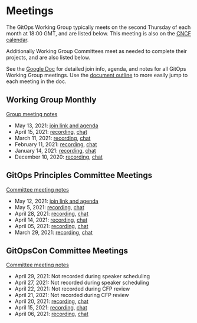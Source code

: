 # Meetings

The GitOps Working Group typically meets on the second Thursday of each month at 18:00 GMT, and are listed below. This meeting is also on the [CNCF calendar](https://www.cncf.io/calendar/).

Additionally Working Group Committees meet as needed to complete their projects, and are also listed below.

See the [Google Doc](https://docs.google.com/document/d/1hxifmCdOV5_FbKloDJRWZQHq0ge-trXJKF-BgV4wHVk/) for detailed join info, agenda, and notes for all GitOps Working Group meetings.
Use the [document outline](https://support.google.com/docs/answer/6367684) to more easily jump to each meeting in the doc.

## Working Group Monthly

[Group meeting notes](https://docs.google.com/document/d/1hxifmCdOV5_FbKloDJRWZQHq0ge-trXJKF-BgV4wHVk/edit#heading=h.94vl69f1t8ph)

- May 13, 2021: [join link and agenda](https://docs.google.com/document/d/1hxifmCdOV5_FbKloDJRWZQHq0ge-trXJKF-BgV4wHVk/edit#heading=h.lq3s56hyydm0)
- April 15, 2021: [recording](https://www.youtube.com/watch?v=c_GqwvP5Wqw&list=PLXOML2VBdIo4-biBmCbfNkP0ywF0f5mau&index=5), [chat](meetings/monthly/2021-04-15-chat.txt)
- March 11, 2021: [recording](https://www.youtube.com/watch?v=P5Ib1CubO54&list=PLXOML2VBdIo4-biBmCbfNkP0ywF0f5mau&index=4), [chat](meetings/monthly/2021-03-11-chat.txt)
- February 11, 2021: [recording](https://www.youtube.com/watch?v=NilaC6Jhq_8&list=PLXOML2VBdIo4-biBmCbfNkP0ywF0f5mau&index=3), [chat](meetings/monthly/2021-02-11-chat.txt)
- January 14, 2021: [recording](https://www.youtube.com/watch?v=JypiRn8HTbw&list=PLXOML2VBdIo4-biBmCbfNkP0ywF0f5mau&index=2), [chat](meetings/monthly/2021-01-14-chat.txt)
- December 10, 2020: [recording](https://www.youtube.com/watch?v=LnzIE6tDfbQ&list=PLXOML2VBdIo4-biBmCbfNkP0ywF0f5mau&index=1), [chat](meetings/monthly/2020-12-10-chat.txt)

## GitOps Principles Committee Meetings

[Committee meeting notes](https://docs.google.com/document/d/1hxifmCdOV5_FbKloDJRWZQHq0ge-trXJKF-BgV4wHVk/edit#heading=h.kr2ebmvnmiq7)

- May 12, 2021: [join link and agenda](https://docs.google.com/document/d/1hxifmCdOV5_FbKloDJRWZQHq0ge-trXJKF-BgV4wHVk/edit#heading=h.i3p0vl1o0vv)
- May 5, 2021: [recording](https://www.youtube.com/watch?v=PtxZHUJWtRk&list=PLXOML2VBdIo6XfUTaIbanBN2fIDEyR25s&index=5&ab_channel=CNCFGitOpsWorkingGroup), [chat](meetings/committee-principles/2021-05-05-chat.txt)
- April 28, 2021: [recording](https://www.youtube.com/watch?v=Djr8M8kLTXg&list=PLXOML2VBdIo6XfUTaIbanBN2fIDEyR25s&index=5&ab_channel=CNCFGitOpsWorkingGroup), [chat](meetings/committee-principles/2021-04-28-chat.txt)
- April 14, 2021: [recording](https://www.youtube.com/watch?v=zWxAZuHNGYM&list=PLXOML2VBdIo6XfUTaIbanBN2fIDEyR25s&index=3), [chat](meetings/committee-principles/2021-04-14-chat.txt)
- April 05, 2021: [recording](https://www.youtube.com/watch?v=SGcSRTWnT3k&list=PLXOML2VBdIo6XfUTaIbanBN2fIDEyR25s&index=2), [chat](meetings/committee-principles/2021-04-05-chat.txt)
- March 29, 2021: [recording](https://www.youtube.com/watch?v=2VpbWrKjDkQ&list=PLXOML2VBdIo6XfUTaIbanBN2fIDEyR25s&index=1), [chat](meetings/committee-principles/2021-03-29-chat.txt)

## GitOpsCon Committee Meetings

[Committee meeting notes](https://docs.google.com/document/d/1hxifmCdOV5_FbKloDJRWZQHq0ge-trXJKF-BgV4wHVk/edit#heading=h.qeurskf1lqn)

- April 29, 2021: Not recorded during speaker scheduling
- April 27, 2021: Not recorded during speaker scheduling
- April 22, 2021: Not recorded during CFP review
- April 21, 2021: Not recorded during CFP review
- April 20, 2021: [recording](https://www.youtube.com/watch?v=V0qelLe3Xrs&list=PLXOML2VBdIo47l-Kr0LpZFNbZcL97tnex&index=3&ab_channel=CNCFGitOpsWorkingGroup), [chat](meetings/committee-gitopscon/2021-04-20-chat.txt)
- April 15, 2021: [recording](https://www.youtube.com/watch?v=lwX5MBS1mk8&list=PLXOML2VBdIo47l-Kr0LpZFNbZcL97tnex&index=2), [chat](meetings/committee-gitopscon/2021-04-15-chat.txt)
- April 06, 2021: [recording](https://www.youtube.com/watch?v=qNplG7Rw-YU&list=PLXOML2VBdIo47l-Kr0LpZFNbZcL97tnex&index=1), [chat](meetings/committee-gitopscon/2021-04-06-chat.txt)

